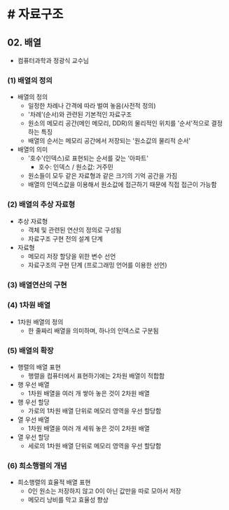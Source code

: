 # # 자료구조

## 02. 배열

- 컴퓨터과학과 정광식 교수님

### (1) 배열의 정의

- 배열의 정의
    - 일정한 차례나 간격에 따라 벌여 놓음(사전적 정의)
    - '차례'(순서)와 관련된 기본적인 자료구조
    - 원소의 메모리 공간(메인 메모리, DDR)의 물리적인 위치를 '순서'적으로 결정하는 특징
    - 배열의 순서는 메모리 공간에서 저장되는 '원소값의 물리적 순서'
- 배열의 의미
    - '호수'(인덱스)로 표현되는 순서를 갖는 '아파트'
        - 호수: 인덱스 / 원소값: 거주민
    - 원소들이 모두 같은 자료형과 같은 크기의 기억 공간을 가짐
    - 배열의 인덱스값을 이용해서 원소값에 접근하기 때문에 직접 접근이 가능함

### (2) 배열의 추상 자료형

- 추상 자료형
    - 객체 및 관련된 연산의 정의로 구성됨
    - 자료구조 구현 전의 설계 단계
- 자료형
    - 메모리 저장 할당을 위한 변수 선언
    - 자료구조의 구현 단계 (프로그래밍 언어를 이용한 선언)

### (3) 배열연산의 구현

### (4) 1차원 배열

- 1차원 배열의 정의
    - 한 줄짜리 배열을 의미하며, 하나의 인덱스로 구분됨

### (5) 배열의 확장

- 행렬의 배열 표현
    - 행렬을 컴퓨터에서 표현하기에는 2차원 배열이 적합함
- 행 우선 배열
    - 1차원 배열을 여러 개 쌓아 놓은 것이 2차원 배열
- 행 우선 할당
    - 가로의 1차원 배열 단위로 메모리 영역을 우선 할당함
- 열 우선 배열
    - 1차원 배열을 여러 개 세워 놓은 것이 2차원 배열
- 열 우선 할당
    - 세로의 1차원 배열 단위로 메모리 영역을 우선 할당함

### (6) 희소행렬의 개념

- 희소행렬의 효율적 배열 표현
    - 0인 원소는 저장하지 않고 0이 아닌 값만을 따로 모아서 저장
    - 메모리 낭비를 막고 효율성 향상
